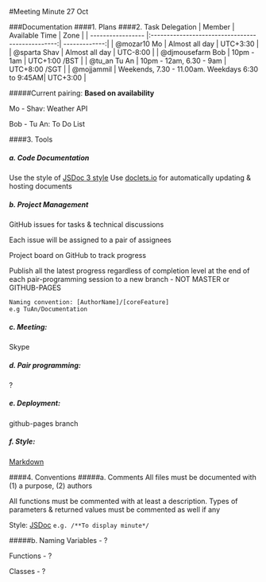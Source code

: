 #Meeting Minute 27 Oct

###Documentation
####1. Plans
####2. Task Delegation
|    Member         | Available Time                                   |     Zone      |
| ----------------- |:------------------------------------------------:| -------------:|
| @mozar10 Mo       | Almost all day                                   | UTC+3:30      |
| @sparta Shav      | Almost all day                                   | UTC-8:00      |
| @djmousefarm Bob  | 10pm - 1am                                       | UTC+1:00 /BST |
| @tu_an Tu An      | 10pm - 12am, 6.30 - 9am                          | UTC+8:00 /SGT |
| @mojjammil        | Weekends, 7.30 - 11.00am. Weekdays 6:30 to 9:45AM| UTC+3:00      |

#####Current pairing:
**Based on availability**

Mo - Shav: Weather API

Bob - Tu An: To Do List

####3. Tools
##### a. Code Documentation
Use the style of [JSDoc 3 style](http://usejsdoc.org/about-getting-started.html)
Use [doclets.io](https://doclets.io/) for automatically updating & hosting documents
##### b. Project Management
GitHub issues for tasks & technical discussions

Each issue will be assigned to a pair of assignees

Project board on GitHub to track progress

Publish all the latest progress regardless of completion level at the end of each pair-programming session to a new branch - NOT MASTER or GITHUB-PAGES 

	Naming convention: [AuthorName]/[coreFeature]
	e.g TuAn/Documentation
##### c. Meeting:
Skype
##### d. Pair programming:
?
##### e. Deployment:
github-pages branch
##### f. Style:
[Markdown](https://github.com/adam-p/markdown-here/wiki/Markdown-Cheatsheet)

####4. Conventions
#####a. Comments
All files must be documented with (1) a purpose, (2) authors

All functions must be commented with at least a description. Types of parameters & returned values must be commented as well if any

Style: [JSDoc](http://usejsdoc.org/about-getting-started.html)
	```e.g. /**To display minute*/```

#####b. Naming
Variables - ?

Functions - ?

Classes - ?



